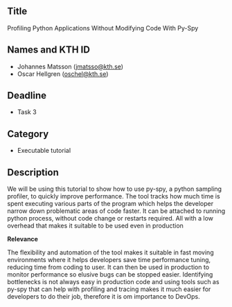 ## Title

Profiling Python Applications Without Modifying Code With Py-Spy

## Names and KTH ID

  - Johannes Matsson (jmatsso@kth.se)
  - Oscar Hellgren (oschel@kth.se)

## Deadline

- Task 3

## Category

- Executable tutorial

## Description

We will be using this tutorial to show how to use py-spy, a python sampling profiler, to quickly improve performance. The tool tracks how much time is spent executing various parts of the program which helps the developer narrow down problematic areas of code faster. It can be attached to running python process, without code change or restarts required. All with a low overhead that makes it suitable to be used even in production

**Relevance**

The flexibility and automation of the tool makes it suitable in fast moving environments where it helps developers save time performance tuning, reducing time from coding to user. It can then be used in production to monitor performance so elusive bugs can be stopped easier. Identifying bottlenecks is not always easy in production code and using tools such as py-spy that can help with profiling and tracing makes it much easier for developers to do their job, therefore it is om importance to DevOps.